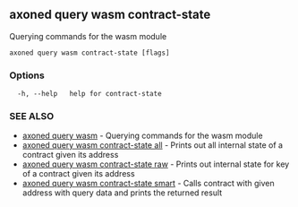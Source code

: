 ## axoned query wasm contract-state

Querying commands for the wasm module

```
axoned query wasm contract-state [flags]
```

### Options

```
  -h, --help   help for contract-state
```

### SEE ALSO

* [axoned query wasm](axoned_query_wasm.md)	 - Querying commands for the wasm module
* [axoned query wasm contract-state all](axoned_query_wasm_contract-state_all.md)	 - Prints out all internal state of a contract given its address
* [axoned query wasm contract-state raw](axoned_query_wasm_contract-state_raw.md)	 - Prints out internal state for key of a contract given its address
* [axoned query wasm contract-state smart](axoned_query_wasm_contract-state_smart.md)	 - Calls contract with given address with query data and prints the returned result
